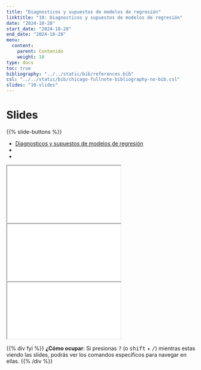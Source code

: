 ```yaml
---
title: "Diagnosticos y supuestos de modelos de regresión"
linktitle: "10: Diagnosticos y supuestos de modelos de regresión"
date: "2024-10-28"
start_date: "2024-10-28"
end_date: "2024-10-28"
menu:
  content:
    parent: Contenido
    weight: 10
type: docs
toc: true
bibliography: "../../static/bib/references.bib"
csl: "../../static/bib/chicago-fullnote-bibliography-no-bib.csl"
slides: "10-slides"
---
```


# Slides

{{% slide-buttons %}}

<ul class="nav nav-tabs" id="slide-tabs" role="tablist">
<li class="nav-item">
<a class="nav-link active" id="diagnosticos-y-supuestos-de-modelos-de-regresión-tab" data-toggle="tab" href="#diagnosticos-y-supuestos-de-modelos-de-regresión" role="tab" aria-controls="diagnosticos-y-supuestos-de-modelos-de-regresión" aria-selected="true">Diagnosticos y supuestos de modelos de regresión</a>
</li>
<li class="nav-item">
<a class="nav-link" id="-tab" data-toggle="tab" href="#" role="tab" aria-controls="" aria-selected="false"></a>
</li>
<li class="nav-item">
<a class="nav-link" id="-tab" data-toggle="tab" href="#" role="tab" aria-controls="" aria-selected="false"></a>
</li>
</ul>

<div id="slide-tabs" class="tab-content">

<div id="diagnosticos-y-supuestos-de-modelos-de-regresión" class="tab-pane fade show active" role="tabpanel" aria-labelledby="diagnosticos-y-supuestos-de-modelos-de-regresión-tab">

<div class="embed-responsive embed-responsive-16by9">

<iframe class="embed-responsive-item" src="/slides/10-slides.html#0">
</iframe>

</div>

</div>

<div class="tab-pane fade" role="tabpanel" aria-labelledby="-tab">

<div class="embed-responsive embed-responsive-16by9">

<iframe class="embed-responsive-item" src="/slides/10-slides.html#14">
</iframe>

</div>

</div>

<div class="tab-pane fade" role="tabpanel" aria-labelledby="-tab">

<div class="embed-responsive embed-responsive-16by9">

<iframe class="embed-responsive-item" src="/slides/10-slides.html#29">
</iframe>

</div>

</div>

</div>

{{% div fyi %}}
**¿Cómo ocupar**: Si presionas <kbd>?</kbd> (o <kbd>shift</kbd> + <kbd>/</kbd>) mientras estas viendo las slides, podrás ver los comandos específicos para navegar en ellas.
{{% /div %}}
